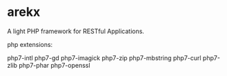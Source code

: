 # arekx

A light PHP framework for RESTful Applications.

php extensions:

php7-intl
php7-gd
php7-imagick
php7-zip
php7-mbstring
php7-curl
php7-zlib
php7-phar
php7-openssl
